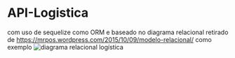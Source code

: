 # API-Logistica

com uso de sequelize como ORM e baseado no diagrama relacional retirado de https://mrpos.wordpress.com/2015/10/09/modelo-relacional/ como exemplo
![diagrama relacional logística](https://user-images.githubusercontent.com/80415690/211388443-4504fd5a-f0fc-4d28-9f87-d1feb5818963.png)
